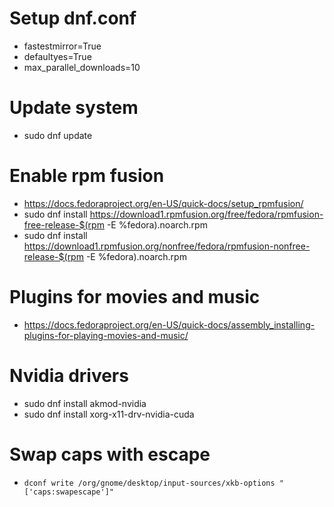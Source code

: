 # Setup dnf.conf
- fastestmirror=True
- defaultyes=True
- max_parallel_downloads=10

# Update system
- sudo dnf update

# Enable rpm fusion
- https://docs.fedoraproject.org/en-US/quick-docs/setup_rpmfusion/
- sudo dnf install https://download1.rpmfusion.org/free/fedora/rpmfusion-free-release-$(rpm -E %fedora).noarch.rpm
- sudo dnf install https://download1.rpmfusion.org/nonfree/fedora/rpmfusion-nonfree-release-$(rpm -E %fedora).noarch.rpm

# Plugins for movies and music
- https://docs.fedoraproject.org/en-US/quick-docs/assembly_installing-plugins-for-playing-movies-and-music/

# Nvidia drivers
- sudo dnf install akmod-nvidia
- sudo dnf install xorg-x11-drv-nvidia-cuda

# Swap caps with escape
- `dconf write /org/gnome/desktop/input-sources/xkb-options "['caps:swapescape']"`
